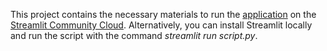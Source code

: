 This project contains the necessary materials to run the [application](https://diabetes-health-indicators.streamlit.app/) on the [Streamlit Community Cloud](https://share.streamlit.io/). Alternatively, you can install Streamlit locally and run the script with the command _streamlit run script.py_.  